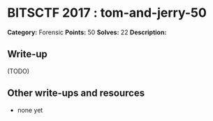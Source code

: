 # BITSCTF 2017 : tom-and-jerry-50

**Category:** Forensic
**Points:** 50
**Solves:** 22
**Description:**



## Write-up

(TODO)

## Other write-ups and resources

* none yet
